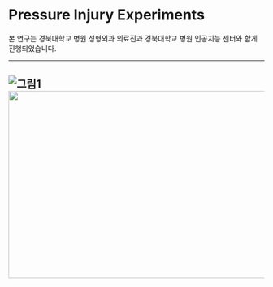 # Pressure Injury Experiments

본 연구는 경북대학교 병원 성형외과 의료진과 경북대학교 병원 인공지능 센터와 함게 진행되었습니다.

----

![그림1](https://github.com/gyugyukim/Survival-analysis/assets/135569056/5497f632-ed57-4944-9f82-07a229689173)
<img src="https://github.com/gyugyukim/Survival-analysis/assets/135569056/5497f632-ed57-4944-9f82-07a229689173" width="700" height="370">
---
